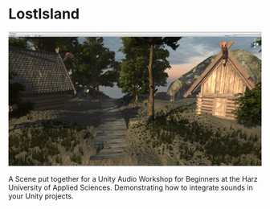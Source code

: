 # LostIsland
![VikingVillageOnSmallIsland](https://github.com/MirkoSk/LostIsland/blob/master/Unity_2017-06-06_02-19-21.jpg)

A Scene put together for a Unity Audio Workshop for Beginners at the Harz University of Applied Sciences. Demonstrating how to integrate sounds in your Unity projects.
